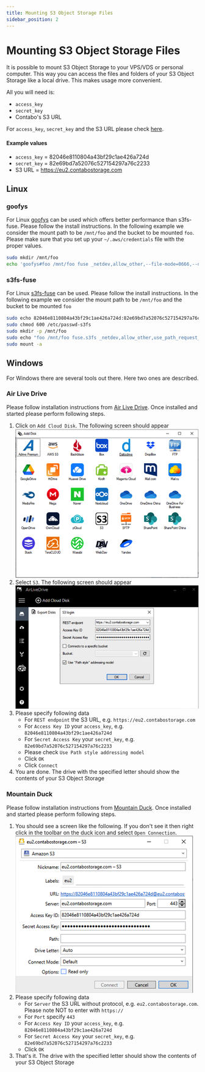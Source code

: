 ```yaml
---
title: Mounting S3 Object Storage Files
sidebar_position: 2
---
```


# Mounting S3 Object Storage Files

It is possible to mount S3 Object Storage to your VPS/VDS or personal computer. This way you can access the files and folders of your S3 Object Storage like a local drive. This makes usage more convenient.

All you will need is:

* `access_key`
* `secret_key`
* Contabo's S3 URL

For `access_key`, `secret_key` and the S3 URL please check [here](/docs/products/Object-Storage/s3-connection-settings).

#### Example values

* `access_key` = 82046e8110804a43bf29c1ae426a724d
* `secret_key` = 82e69bd7a52076c527154297a76c2233
* S3 URL = https://eu2.contabostorage.com

## Linux

### goofys

For Linux [goofys](https://github.com/kahing/goofys) can be used which offers better performance than s3fs-fuse. Please follow the install instructions. In the following example we consider the mount path to be `/mnt/foo` and the bucket to be mounted `foo`. Please make sure that you set up your `~/.aws/credentials` file with the proper values.

```bash
sudo mkdir /mnt/foo
echo 'goofys#foo /mnt/foo fuse _netdev,allow_other,--file-mode=0666,--dir-mode=0777,--endpoint=eu2.contabostorage.com 0 0' | sudo tee -a /etc/fstab
```

### s3fs-fuse

For Linux [s3fs-fuse](https://github.com/s3fs-fuse/s3fs-fuse) can be used. Please follow the install instructions. In the following example we consider the mount path to be `/mnt/foo` and the bucket to be mounted `foo`

```bash
sudo echo 82046e8110804a43bf29c1ae426a724d:82e69bd7a52076c527154297a76c2233 > /etc/passwd-s3fs
sudo chmod 600 /etc/passwd-s3fs
sudo mkdir -p /mnt/foo
sudo echo "foo /mnt/foo fuse.s3fs _netdev,allow_other,use_path_request_style,url=https://eu2.contabostorage.com 0 0" >> /etc/fstab
sudo mount -a
```

## Windows

For Windows there are several tools out there. Here two ones are described.

### Air Live Drive

Please follow installation instructions from [Air Live Drive](https://www.airlivedrive.com/en/). Once installed and started please perform following steps.

1. Click on `Add Cloud Disk`. The following screen should appear ![AirLiveDrive-Add](/img/products/object-storage/howto/mount/airlivedrive-add.png)
2. Select `S3`. The following screen should appear ![AirLiveDrive-Add](/img/products/object-storage/howto/mount/airlivedrive-config.png)
3. Please specify following data
   * For `REST endpoint` the S3 URL, e.g. `https://eu2.contabostorage.com`
   * For `Access Key ID` your `access_key`, e.g. `82046e8110804a43bf29c1ae426a724d`
   * For `Secret Access Key` your `secret_key`, e.g. `82e69bd7a52076c527154297a76c2233`
   * Please check `Use Path style addressing model`
   * Click `OK`
   * Click `Connect`
4. You are done. The drive with the specified letter should show the contents of your S3 Object Storage

### Mountain Duck

Please follow installation instructions from [Mountain Duck](https://mountainduck.io/). Once installed and started please perform following steps.

1. You should see a screen like the following. If you don't see it then right click in the toolbar on the duck icon and select `Open Connection`. ![AirLiveDrive-Add](/img/products/object-storage/howto/mount/mountainduck.png)
2. Please specify following data
   * For `Server` the S3 URL without protocol, e.g. `eu2.contabostorage.com`. Please note NOT to enter with `https://`
   * For `Port` specify `443`
   * For `Access Key ID` your `access_key`, e.g. `82046e8110804a43bf29c1ae426a724d`
   * For `Secret Access Key` your `secret_key`, e.g. `82e69bd7a52076c527154297a76c2233`
   * Click `OK`
3. That's it. The drive with the specified letter should show the contents of your S3 Object Storage
